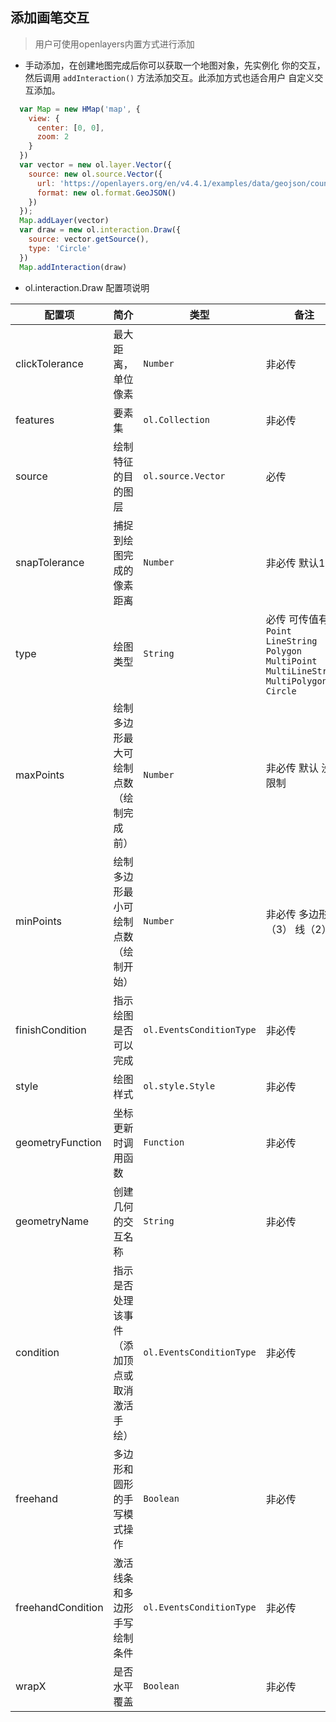 ## 添加画笔交互

> 用户可使用openlayers内置方式进行添加

* 手动添加，在创建地图完成后你可以获取一个地图对象，先实例化
  你的交互，然后调用 ``addInteraction()`` 方法添加交互。此添加方式也适合用户
  自定义交互添加。
  
```javascript
  var Map = new HMap('map', {
    view: {
      center: [0, 0],
      zoom: 2
    }
  })
  var vector = new ol.layer.Vector({
    source: new ol.source.Vector({
      url: 'https://openlayers.org/en/v4.4.1/examples/data/geojson/countries.geojson',
      format: new ol.format.GeoJSON()
    })
  });
  Map.addLayer(vector)
  var draw = new ol.interaction.Draw({
    source: vector.getSource(),
    type: 'Circle'
  })
  Map.addInteraction(draw)
```  

* ol.interaction.Draw 配置项说明

| 配置项 | 简介 | 类型 | 备注 |
| --- | --- |--- | --- |
| clickTolerance | 最大距离，单位像素 | `Number` | 非必传 |
| features | 要素集 | `ol.Collection` | 非必传 |
| source | 绘制特征的目的图层 | `ol.source.Vector` | 必传 |
| snapTolerance | 捕捉到绘图完成的像素距离 | `Number` | 非必传 默认12 |
| type | 绘图类型 | `String` | 必传 可传值有  `Point`  `LineString`  `Polygon`  `MultiPoint`  `MultiLineString`  `MultiPolygon`  `Circle`|
| maxPoints | 绘制多边形最大可绘制点数（绘制完成前） | `Number` | 非必传 默认 没有限制 |
| minPoints | 绘制多边形最小可绘制点数（绘制开始） | `Number` | 非必传 多边形（3） 线（2） |
| finishCondition | 指示绘图是否可以完成 | `ol.EventsConditionType` | 非必传 |
| style | 绘图样式 | `ol.style.Style` | 非必传 |
| geometryFunction | 坐标更新时调用函数 | `Function` | 非必传 |
| geometryName | 创建几何的交互名称 | `String` | 非必传 |
| condition | 指示是否处理该事件（添加顶点或取消激活手绘） | `ol.EventsConditionType` | 非必传 |
| freehand | 多边形和圆形的手写模式操作 | `Boolean` | 非必传 |
| freehandCondition | 激活线条和多边形手写绘制条件 | `ol.EventsConditionType` | 非必传 |
| wrapX | 是否水平覆盖 | `Boolean` | 非必传 |
